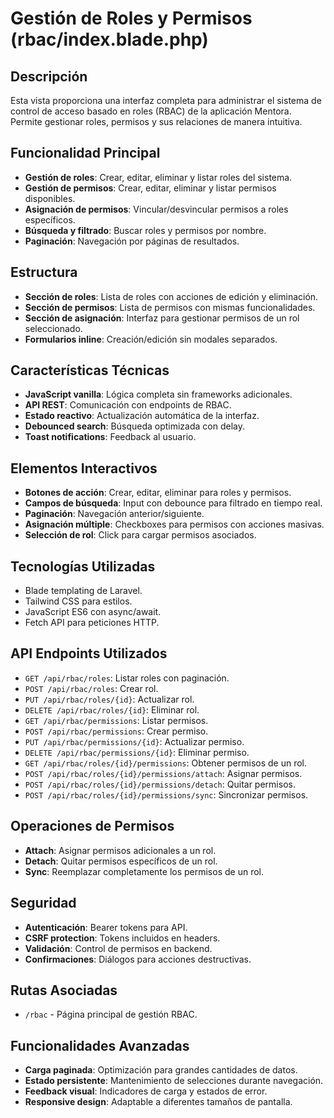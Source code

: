 # Gestión de Roles y Permisos (rbac/index.blade.php)

## Descripción
Esta vista proporciona una interfaz completa para administrar el sistema de control de acceso basado en roles (RBAC) de la aplicación Mentora. Permite gestionar roles, permisos y sus relaciones de manera intuitiva.

## Funcionalidad Principal
- **Gestión de roles**: Crear, editar, eliminar y listar roles del sistema.
- **Gestión de permisos**: Crear, editar, eliminar y listar permisos disponibles.
- **Asignación de permisos**: Vincular/desvincular permisos a roles específicos.
- **Búsqueda y filtrado**: Buscar roles y permisos por nombre.
- **Paginación**: Navegación por páginas de resultados.

## Estructura
- **Sección de roles**: Lista de roles con acciones de edición y eliminación.
- **Sección de permisos**: Lista de permisos con mismas funcionalidades.
- **Sección de asignación**: Interfaz para gestionar permisos de un rol seleccionado.
- **Formularios inline**: Creación/edición sin modales separados.

## Características Técnicas
- **JavaScript vanilla**: Lógica completa sin frameworks adicionales.
- **API REST**: Comunicación con endpoints de RBAC.
- **Estado reactivo**: Actualización automática de la interfaz.
- **Debounced search**: Búsqueda optimizada con delay.
- **Toast notifications**: Feedback al usuario.

## Elementos Interactivos
- **Botones de acción**: Crear, editar, eliminar para roles y permisos.
- **Campos de búsqueda**: Input con debounce para filtrado en tiempo real.
- **Paginación**: Navegación anterior/siguiente.
- **Asignación múltiple**: Checkboxes para permisos con acciones masivas.
- **Selección de rol**: Click para cargar permisos asociados.

## Tecnologías Utilizadas
- Blade templating de Laravel.
- Tailwind CSS para estilos.
- JavaScript ES6 con async/await.
- Fetch API para peticiones HTTP.

## API Endpoints Utilizados
- `GET /api/rbac/roles`: Listar roles con paginación.
- `POST /api/rbac/roles`: Crear rol.
- `PUT /api/rbac/roles/{id}`: Actualizar rol.
- `DELETE /api/rbac/roles/{id}`: Eliminar rol.
- `GET /api/rbac/permissions`: Listar permisos.
- `POST /api/rbac/permissions`: Crear permiso.
- `PUT /api/rbac/permissions/{id}`: Actualizar permiso.
- `DELETE /api/rbac/permissions/{id}`: Eliminar permiso.
- `GET /api/rbac/roles/{id}/permissions`: Obtener permisos de un rol.
- `POST /api/rbac/roles/{id}/permissions/attach`: Asignar permisos.
- `POST /api/rbac/roles/{id}/permissions/detach`: Quitar permisos.
- `POST /api/rbac/roles/{id}/permissions/sync`: Sincronizar permisos.

## Operaciones de Permisos
- **Attach**: Asignar permisos adicionales a un rol.
- **Detach**: Quitar permisos específicos de un rol.
- **Sync**: Reemplazar completamente los permisos de un rol.

## Seguridad
- **Autenticación**: Bearer tokens para API.
- **CSRF protection**: Tokens incluidos en headers.
- **Validación**: Control de permisos en backend.
- **Confirmaciones**: Diálogos para acciones destructivas.

## Rutas Asociadas
- `/rbac` - Página principal de gestión RBAC.

## Funcionalidades Avanzadas
- **Carga paginada**: Optimización para grandes cantidades de datos.
- **Estado persistente**: Mantenimiento de selecciones durante navegación.
- **Feedback visual**: Indicadores de carga y estados de error.
- **Responsive design**: Adaptable a diferentes tamaños de pantalla.